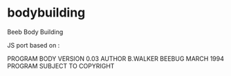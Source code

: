 # bodybuilding
Beeb Body Building

JS port based on :

PROGRAM BODY
VERSION 0.03
AUTHOR  B.WALKER
BEEBUG  MARCH 1994
PROGRAM SUBJECT TO COPYRIGHT
